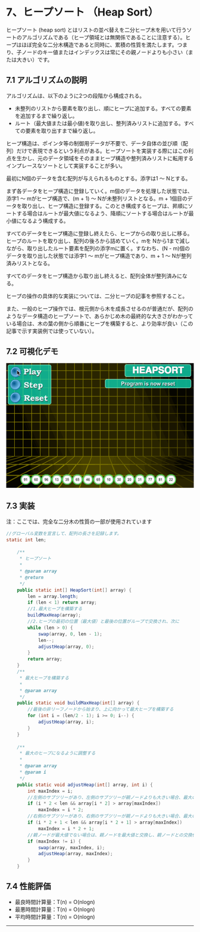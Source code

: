 # 7、ヒープソート （Heap Sort）

ヒープソート (heap sort) とはリストの並べ替えを二分ヒープ木を用いて行うソートのアルゴリズムである（ヒープ領域とは無関係であることに注意する）。ヒープはほぼ完全な二分木構造であると同時に、累積の性質を満たします。つまり、子ノードのキー値またはインデックスは常にその親ノードよりも小さい（または大きい）です。

## 7.1 アルゴリズムの説明

アルゴリズムは、以下のように2つの段階から構成される。

* 未整列のリストから要素を取り出し、順にヒープに追加する。すべての要素を追加するまで繰り返し。
* ルート（最大値または最小値)を取り出し、整列済みリストに追加する。すべての要素を取り出すまで繰り返し。

ヒープ構造は、ポインタ等の制御用データが不要で、データ自体の並び順（配列）だけで表現できるという利点がある。ヒープソートを実装する際にはこの利点を生かし、元のデータ領域をそのままヒープ構造や整列済みリストに転用するインプレースなソートとして実装することが多い。

最初にN個のデータを含む配列が与えられるものとする。添字は1 〜 Nとする。

まず各データをヒープ構造に登録していく。m個のデータを処理した状態では、添字1 〜 mがヒープ構造で、(m + 1) 〜 Nが未整列リストとなる。m + 1個目のデータを取り出し、ヒープ構造に登録する。このとき構成するヒープは、昇順にソートする場合はルートが最大値になるよう、降順にソートする場合はルートが最小値になるよう構成する。

すべてのデータをヒープ構造に登録し終えたら、ヒープからの取り出しに移る。ヒープのルートを取り出し、配列の後ろから詰めていく。mを Nから1まで減しながら、取り出したルート要素を配列の添字mに置く。すなわち、(N - m)個のデータを取り出した状態では添字1 〜 mがヒープ構造であり、m + 1 〜 Nが整列済みリストとなる。

すべてのデータをヒープ構造から取り出し終えると、配列全体が整列済みになる。

ヒープの操作の具体的な実装については、二分ヒープの記事を参照すること。

また、一般のヒープ操作では、根元側から木を成長させるのが普通だが、配列のようなデータ構造のヒープソートで、あらかじめ木の最終的な大きさがわかっている場合は、木の葉の側から順番にヒープを構築すると、より効率が良い（この記事で示す実装例では使っていない）。

## 7.2 可視化デモ

![](../../../resources/sort/HeapSort.gif)

## 7.3 実装
注：ここでは、完全な二分木の性質の一部が使用されています

```java
//グローバル変数を宣言して、配列の長さを記録します。
static int len;

    /**
     * ヒープソート
     *
     * @param array
     * @return
     */
    public static int[] HeapSort(int[] array) {
        len = array.length;
        if (len < 1) return array;
        //1.最大ヒープを構築する
        buildMaxHeap(array);
        //2.ヒープの最初の位置（最大値）と最後の位置がループで交換され、次に
        while (len > 0) {
            swap(array, 0, len - 1);
            len--;
            adjustHeap(array, 0);
        }
        return array;
    }
    /**
     * 最大ヒープを構築する
     *
     * @param array
     */
    public static void buildMaxHeap(int[] array) {
        //最後の非リーフノードから始まり、上に向かって最大ヒープを構築する
        for (int i = (len/2 - 1); i >= 0; i--) {
            adjustHeap(array, i);
        }
    }

    /**
     * 最大のヒープになるように調整する
     *
     * @param array
     * @param i
     */
    public static void adjustHeap(int[] array, int i) {
        int maxIndex = i;
        //左側のサブツリーがあり、左側のサブツリーが親ノードよりも大きい場合、最大のポインターは左側のサブツリーを指す
        if (i * 2 < len && array[i * 2] > array[maxIndex])
            maxIndex = i * 2;
        //右側のサブツリーがあり、右側のサブツリーが親ノードよりも大きい場合、最大のポインターは右側のサブツリーを指す
        if (i * 2 + 1 < len && array[i * 2 + 1] > array[maxIndex])
            maxIndex = i * 2 + 1;
        //親ノードが最大値でない場合は、親ノードを最大値と交換し、親ノードとの交換位置を再帰的に調整する
        if (maxIndex != i) {
            swap(array, maxIndex, i);
            adjustHeap(array, maxIndex);
        }
    }

```
 
## 7.4 性能評価

* 最良時間計算量：T(n) = O(nlogn) 
* 最悪時間計算量：T(n) = O(nlogn) 
* 平均時間計算量：T(n) = O(nlogn)

***